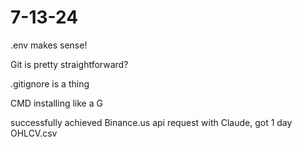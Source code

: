 
# 7-13-24

.env makes sense!

Git is pretty straightforward?

.gitignore is a thing

CMD installing like a G

successfully achieved Binance.us api request with Claude, got 1 day OHLCV.csv
